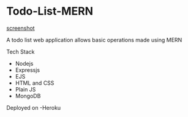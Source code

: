 # Todo-List-MERN

[screenshot](https://drive.google.com/file/d/1IqpfienwRjZwfU8AKu3JKLuNxRovmw79/view?usp=sharing)

A todo list web application allows basic operations made using MERN

Tech Stack
- Nodejs
- Expressjs
- EJS
- HTML and CSS
- Plain JS
- MongoDB

Deployed on
-Heroku
